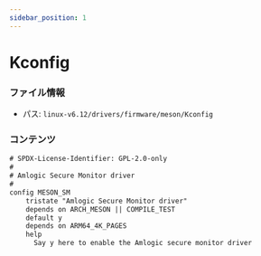 ```yaml
---
sidebar_position: 1
---
```

# Kconfig

### ファイル情報

- パス: `linux-v6.12/drivers/firmware/meson/Kconfig`

### コンテンツ

```txt
# SPDX-License-Identifier: GPL-2.0-only
#
# Amlogic Secure Monitor driver
#
config MESON_SM
	tristate "Amlogic Secure Monitor driver"
	depends on ARCH_MESON || COMPILE_TEST
	default y
	depends on ARM64_4K_PAGES
	help
	  Say y here to enable the Amlogic secure monitor driver

```
